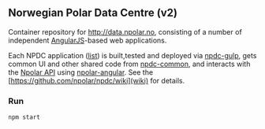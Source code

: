 ## Norwegian Polar Data Centre (v2)

Container repository for http://data.npolar.no, consisting of a number of independent [AngularJS](https://github.com/angular/angular.js)-based web applications.

Each NPDC application ([list](https://github.com/npolar?utf8=%E2%9C%93&query=npdc)) is built,tested and deployed via [npdc-gulp](https://github.com/npolar/npdc-gulp), gets common UI and other shared code from [npdc-common](https://github.com/npolar/npdc-common), and interacts with the [Npolar API](https://api.npolar.no) using [npolar-angular](https://github.com/npolar/angular-npolar).
See the [https://github.com/npolar/npdc/wiki](wiki) for details.

### Run
```
npm start
```